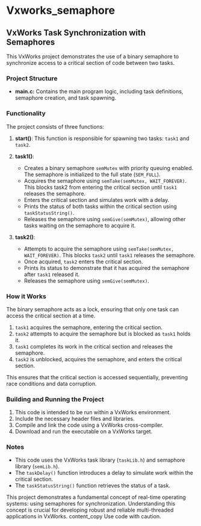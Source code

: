 # Vxworks_semaphore

## VxWorks Task Synchronization with Semaphores

This VxWorks project demonstrates the use of a binary semaphore to synchronize access to a critical section of code between two tasks. 

### Project Structure

- **main.c:** Contains the main program logic, including task definitions, semaphore creation, and task spawning.

### Functionality

The project consists of three functions:

1. **start()**: This function is responsible for spawning two tasks: `task1` and `task2`. 

2. **task1()**: 
    - Creates a binary semaphore `semMutex` with priority queuing enabled. The semaphore is initialized to the full state (`SEM_FULL`).
    - Acquires the semaphore using `semTake(semMutex, WAIT_FOREVER)`. This blocks task2 from entering the critical section until `task1` releases the semaphore.
    - Enters the critical section and simulates work with a delay.
    - Prints the status of both tasks within the critical section using `taskStatusString()`.
    - Releases the semaphore using `semGive(semMutex)`, allowing other tasks waiting on the semaphore to acquire it.

3. **task2()**: 
    - Attempts to acquire the semaphore using `semTake(semMutex, WAIT_FOREVER)`. This blocks `task2` until `task1` releases the semaphore.
    - Once acquired, `task2` enters the critical section.
    - Prints its status to demonstrate that it has acquired the semaphore after `task1` released it.
    - Releases the semaphore using `semGive(semMutex)`.

### How it Works

The binary semaphore acts as a lock, ensuring that only one task can access the critical section at a time. 

1. `task1` acquires the semaphore, entering the critical section.
2. `task2` attempts to acquire the semaphore but is blocked as `task1` holds it.
3. `task1` completes its work in the critical section and releases the semaphore.
4. `task2` is unblocked, acquires the semaphore, and enters the critical section.

This ensures that the critical section is accessed sequentially, preventing race conditions and data corruption.

### Building and Running the Project

1. This code is intended to be run within a VxWorks environment.
2. Include the necessary header files and libraries.
3. Compile and link the code using a VxWorks cross-compiler.
4. Download and run the executable on a VxWorks target.

### Notes

- This code uses the VxWorks task library (`taskLib.h`) and semaphore library (`semLib.h`). 
- The `taskDelay()` function introduces a delay to simulate work within the critical section.
- The `taskStatusString()` function retrieves the status of a task.

This project demonstrates a fundamental concept of real-time operating systems: using semaphores for synchronization. Understanding this concept is crucial for developing robust and reliable multi-threaded applications in VxWorks.
content_copy
Use code with caution.
